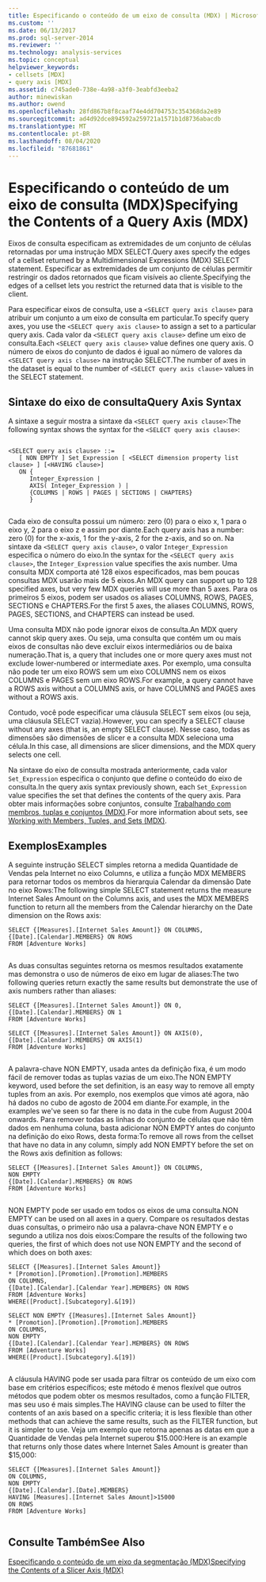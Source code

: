 ```yaml
---
title: Especificando o conteúdo de um eixo de consulta (MDX) | Microsoft Docs
ms.custom: ''
ms.date: 06/13/2017
ms.prod: sql-server-2014
ms.reviewer: ''
ms.technology: analysis-services
ms.topic: conceptual
helpviewer_keywords:
- cellsets [MDX]
- query axis [MDX]
ms.assetid: c745ade0-738e-4a98-a3f0-3eabfd3eeba2
author: minewiskan
ms.author: owend
ms.openlocfilehash: 28fd867b8f8caaf74e4dd704753c354368da2e89
ms.sourcegitcommit: ad4d92dce894592a259721a1571b1d8736abacdb
ms.translationtype: MT
ms.contentlocale: pt-BR
ms.lasthandoff: 08/04/2020
ms.locfileid: "87681861"
---
```

# <a name="specifying-the-contents-of-a-query-axis-mdx"></a><span data-ttu-id="ae066-102">Especificando o conteúdo de um eixo de consulta (MDX)</span><span class="sxs-lookup"><span data-stu-id="ae066-102">Specifying the Contents of a Query Axis (MDX)</span></span>
  <span data-ttu-id="ae066-103">Eixos de consulta especificam as extremidades de um conjunto de células retornadas por uma instrução MDX SELECT.</span><span class="sxs-lookup"><span data-stu-id="ae066-103">Query axes specify the edges of a cellset returned by a Multidimensional Expressions (MDX) SELECT statement.</span></span> <span data-ttu-id="ae066-104">Especificar as extremidades de um conjunto de células permitir restringir os dados retornados que ficam visíveis ao cliente.</span><span class="sxs-lookup"><span data-stu-id="ae066-104">Specifying the edges of a cellset lets you restrict the returned data that is visible to the client.</span></span>  
  
 <span data-ttu-id="ae066-105">Para especificar eixos de consulta, use a `<SELECT query axis clause>` para atribuir um conjunto a um eixo de consulta em particular.</span><span class="sxs-lookup"><span data-stu-id="ae066-105">To specify query axes, you use the `<SELECT query axis clause>` to assign a set to a particular query axis.</span></span> <span data-ttu-id="ae066-106">Cada valor da `<SELECT query axis clause>` define um eixo de consulta.</span><span class="sxs-lookup"><span data-stu-id="ae066-106">Each `<SELECT query axis clause>` value defines one query axis.</span></span> <span data-ttu-id="ae066-107">O número de eixos do conjunto de dados é igual ao número de valores da `<SELECT query axis clause>` na instrução SELECT.</span><span class="sxs-lookup"><span data-stu-id="ae066-107">The number of axes in the dataset is equal to the number of `<SELECT query axis clause>` values in the SELECT statement.</span></span>  
  
## <a name="query-axis-syntax"></a><span data-ttu-id="ae066-108">Sintaxe do eixo de consulta</span><span class="sxs-lookup"><span data-stu-id="ae066-108">Query Axis Syntax</span></span>  
 <span data-ttu-id="ae066-109">A sintaxe a seguir mostra a sintaxe da `<SELECT query axis clause>`:</span><span class="sxs-lookup"><span data-stu-id="ae066-109">The following syntax shows the syntax for the `<SELECT query axis clause>`:</span></span>  
  
```  
  
<SELECT query axis clause> ::=  
   [ NON EMPTY ] Set_Expression [ <SELECT dimension property list clause> ] [<HAVING clause>]  
   ON {  
      Integer_Expression |   
      AXIS( Integer_Expression ) |   
      {COLUMNS | ROWS | PAGES | SECTIONS | CHAPTERS}     
      }  
  
```  
  
 <span data-ttu-id="ae066-110">Cada eixo de consulta possui um número: zero (0) para o eixo x, 1 para o eixo y, 2 para o eixo z e assim por diante.</span><span class="sxs-lookup"><span data-stu-id="ae066-110">Each query axis has a number: zero (0) for the x-axis, 1 for the y-axis, 2 for the z-axis, and so on.</span></span> <span data-ttu-id="ae066-111">Na sintaxe da `<SELECT query axis clause>`, o valor `Integer_Expression` especifica o número do eixo.</span><span class="sxs-lookup"><span data-stu-id="ae066-111">In the syntax for the `<SELECT query axis clause>`, the `Integer_Expression` value specifies the axis number.</span></span> <span data-ttu-id="ae066-112">Uma consulta MDX comporta até 128 eixos especificados, mas bem poucas consultas MDX usarão mais de 5 eixos.</span><span class="sxs-lookup"><span data-stu-id="ae066-112">An MDX query can support up to 128 specified axes, but very few MDX queries will use more than 5 axes.</span></span> <span data-ttu-id="ae066-113">Para os primeiros 5 eixos, podem ser usados os aliases COLUMNS, ROWS, PAGES, SECTIONS e CHAPTERS.</span><span class="sxs-lookup"><span data-stu-id="ae066-113">For the first 5 axes, the aliases COLUMNS, ROWS, PAGES, SECTIONS, and CHAPTERS can instead be used.</span></span>  
  
 <span data-ttu-id="ae066-114">Uma consulta MDX não pode ignorar eixos de consulta.</span><span class="sxs-lookup"><span data-stu-id="ae066-114">An MDX query cannot skip query axes.</span></span> <span data-ttu-id="ae066-115">Ou seja, uma consulta que contém um ou mais eixos de consultas não deve excluir eixos intermediários ou de baixa numeração.</span><span class="sxs-lookup"><span data-stu-id="ae066-115">That is, a query that includes one or more query axes must not exclude lower-numbered or intermediate axes.</span></span> <span data-ttu-id="ae066-116">Por exemplo, uma consulta não pode ter um eixo ROWS sem um eixo COLUMNS nem os eixos COLUMNS e PAGES sem um eixo ROWS.</span><span class="sxs-lookup"><span data-stu-id="ae066-116">For example, a query cannot have a ROWS axis without a COLUMNS axis, or have COLUMNS and PAGES axes without a ROWS axis.</span></span>  
  
 <span data-ttu-id="ae066-117">Contudo, você pode especificar uma cláusula SELECT sem eixos (ou seja, uma cláusula SELECT vazia).</span><span class="sxs-lookup"><span data-stu-id="ae066-117">However, you can specify a SELECT clause without any axes (that is, an empty SELECT clause).</span></span> <span data-ttu-id="ae066-118">Nesse caso, todas as dimensões são dimensões de slicer e a consulta MDX seleciona uma célula.</span><span class="sxs-lookup"><span data-stu-id="ae066-118">In this case, all dimensions are slicer dimensions, and the MDX query selects one cell.</span></span>  
  
 <span data-ttu-id="ae066-119">Na sintaxe do eixo de consulta mostrada anteriormente, cada valor `Set_Expression` especifica o conjunto que define o conteúdo do eixo de consulta.</span><span class="sxs-lookup"><span data-stu-id="ae066-119">In the query axis syntax previously shown, each `Set_Expression` value specifies the set that defines the contents of the query axis.</span></span> <span data-ttu-id="ae066-120">Para obter mais informações sobre conjuntos, consulte [Trabalhando com membros, tuplas e conjuntos &#40;MDX&#41;](working-with-members-tuples-and-sets-mdx.md).</span><span class="sxs-lookup"><span data-stu-id="ae066-120">For more information about sets, see [Working with Members, Tuples, and Sets &#40;MDX&#41;](working-with-members-tuples-and-sets-mdx.md).</span></span>  
  
## <a name="examples"></a><span data-ttu-id="ae066-121">Exemplos</span><span class="sxs-lookup"><span data-stu-id="ae066-121">Examples</span></span>  
 <span data-ttu-id="ae066-122">A seguinte instrução SELECT simples retorna a medida Quantidade de Vendas pela Internet no eixo Columns, e utiliza a função MDX MEMBERS para retornar todos os membros da hierarquia Calendar da dimensão Date no eixo Rows:</span><span class="sxs-lookup"><span data-stu-id="ae066-122">The following simple SELECT statement returns the measure Internet Sales Amount on the Columns axis, and uses the MDX MEMBERS function to return all the members from the Calendar hierarchy on the Date dimension on the Rows axis:</span></span>  
  
```  
SELECT {[Measures].[Internet Sales Amount]} ON COLUMNS,  
{[Date].[Calendar].MEMBERS} ON ROWS  
FROM [Adventure Works]  
  
```  
  
 <span data-ttu-id="ae066-123">As duas consultas seguintes retorna os mesmos resultados exatamente mas demonstra o uso de números de eixo em lugar de aliases:</span><span class="sxs-lookup"><span data-stu-id="ae066-123">The two following queries return exactly the same results but demonstrate the use of axis numbers rather than aliases:</span></span>  
  
```  
SELECT {[Measures].[Internet Sales Amount]} ON 0,  
{[Date].[Calendar].MEMBERS} ON 1  
FROM [Adventure Works]  
  
SELECT {[Measures].[Internet Sales Amount]} ON AXIS(0),  
{[Date].[Calendar].MEMBERS} ON AXIS(1)  
FROM [Adventure Works]  
  
```  
  
 <span data-ttu-id="ae066-124">A palavra-chave NON EMPTY, usada antes da definição fixa, é um modo fácil de remover todas as tuplas vazias de um eixo.</span><span class="sxs-lookup"><span data-stu-id="ae066-124">The NON EMPTY keyword, used before the set definition, is an easy way to remove all empty tuples from an axis.</span></span> <span data-ttu-id="ae066-125">Por exemplo, nos exemplos que vimos até agora, não há dados no cubo de agosto de 2004 em diante.</span><span class="sxs-lookup"><span data-stu-id="ae066-125">For example, in the examples we've seen so far there is no data in the cube from August 2004 onwards.</span></span> <span data-ttu-id="ae066-126">Para remover todas as linhas do conjunto de células que não têm dados em nenhuma coluna, basta adicionar NON EMPTY antes do conjunto na definição do eixo Rows, desta forma:</span><span class="sxs-lookup"><span data-stu-id="ae066-126">To remove all rows from the cellset that have no data in any column, simply add NON EMPTY before the set on the Rows axis definition as follows:</span></span>  
  
```  
SELECT {[Measures].[Internet Sales Amount]} ON COLUMNS,  
NON EMPTY  
{[Date].[Calendar].MEMBERS} ON ROWS  
FROM [Adventure Works]  
  
```  
  
 <span data-ttu-id="ae066-127">NON EMPTY pode ser usado em todos os eixos de uma consulta.</span><span class="sxs-lookup"><span data-stu-id="ae066-127">NON EMPTY can be used on all axes in a query.</span></span> <span data-ttu-id="ae066-128">Compare os resultados destas duas consultas, o primeiro não usa a palavra-chave NON EMPTY e o segundo a utiliza nos dois eixos:</span><span class="sxs-lookup"><span data-stu-id="ae066-128">Compare the results of the following two queries, the first of which does not use NON EMPTY and the second of which does on both axes:</span></span>  
  
```  
SELECT {[Measures].[Internet Sales Amount]}   
* [Promotion].[Promotion].[Promotion].MEMBERS  
ON COLUMNS,  
{[Date].[Calendar].[Calendar Year].MEMBERS} ON ROWS  
FROM [Adventure Works]  
WHERE([Product].[Subcategory].&[19])  
  
SELECT NON EMPTY {[Measures].[Internet Sales Amount]}   
* [Promotion].[Promotion].[Promotion].MEMBERS  
ON COLUMNS,  
NON EMPTY  
{[Date].[Calendar].[Calendar Year].MEMBERS} ON ROWS  
FROM [Adventure Works]  
WHERE([Product].[Subcategory].&[19])  
  
```  
  
 <span data-ttu-id="ae066-129">A cláusula HAVING pode ser usada para filtrar os conteúdo de um eixo com base em critérios específicos; este método é menos flexível que outros métodos que podem obter os mesmos resultados, como a função FILTER, mas seu uso é mais simples.</span><span class="sxs-lookup"><span data-stu-id="ae066-129">The HAVING clause can be used to filter the contents of an axis based on a specific criteria; it is less flexible than other methods that can achieve the same results, such as the FILTER function, but it is simpler to use.</span></span> <span data-ttu-id="ae066-130">Veja um exemplo que retorna apenas as datas em que a Quantidade de Vendas pela Internet superou $15.000:</span><span class="sxs-lookup"><span data-stu-id="ae066-130">Here is an example that returns only those dates where Internet Sales Amount is greater than $15,000:</span></span>  
  
```  
SELECT {[Measures].[Internet Sales Amount]}   
ON COLUMNS,  
NON EMPTY  
{[Date].[Calendar].[Date].MEMBERS}   
HAVING [Measures].[Internet Sales Amount]>15000  
ON ROWS  
FROM [Adventure Works]  
  
```  
  
## <a name="see-also"></a><span data-ttu-id="ae066-131">Consulte Também</span><span class="sxs-lookup"><span data-stu-id="ae066-131">See Also</span></span>  
 [<span data-ttu-id="ae066-132">Especificando o conteúdo de um eixo da segmentação &#40;MDX&#41;</span><span class="sxs-lookup"><span data-stu-id="ae066-132">Specifying the Contents of a Slicer Axis &#40;MDX&#41;</span></span>](mdx-query-and-slicer-axes-specify-the-contents-of-a-slicer-axis.md)  
  
  
